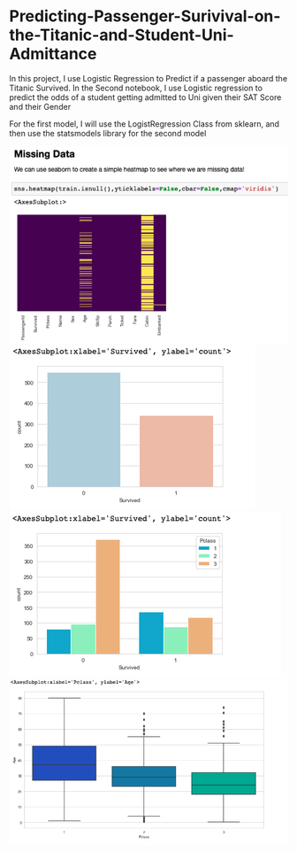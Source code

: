# Predicting-Passenger-Surivival-on-the-Titanic-and-Student-Uni-Admittance
In this project, I use Logistic Regression to Predict if a passenger aboard the Titanic Survived. In the Second notebook, I use Logistic regression to predict the odds of a student getting admitted to Uni given their SAT Score and their Gender

For the first model, I will use the LogistRegression Class from sklearn, and then use the statsmodels library for the second model

<img src='https://github.com/ErnestAsena/Predicting-Passenger-Surivival-on-the-Titanic-and-Student-Uni-Admittance/blob/main/Images/Screenshot%202021-11-10%20at%2013.06.15.png'>

<img src='https://github.com/ErnestAsena/Predicting-Passenger-Surivival-on-the-Titanic-and-Student-Uni-Admittance/blob/main/Images/Screenshot%202021-11-10%20at%2013.06.42.png'>

<img src='https://github.com/ErnestAsena/Predicting-Passenger-Surivival-on-the-Titanic-and-Student-Uni-Admittance/blob/main/Images/Screenshot%202021-11-10%20at%2013.06.58.png'>

<img src='https://github.com/ErnestAsena/Predicting-Passenger-Surivival-on-the-Titanic-and-Student-Uni-Admittance/blob/main/Images/Screenshot%202021-11-10%20at%2013.07.22.png'>
